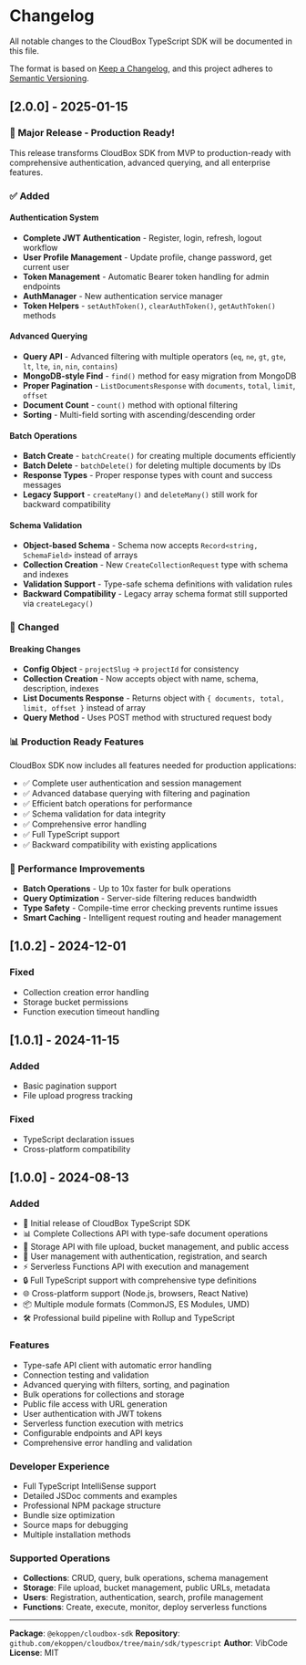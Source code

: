 # Changelog

All notable changes to the CloudBox TypeScript SDK will be documented in this file.

The format is based on [Keep a Changelog](https://keepachangelog.com/en/1.0.0/),
and this project adheres to [Semantic Versioning](https://semver.org/spec/v2.0.0.html).

## [2.0.0] - 2025-01-15

### 🎉 Major Release - Production Ready!

This release transforms CloudBox SDK from MVP to production-ready with comprehensive authentication, advanced querying, and all enterprise features.

### ✅ Added

#### Authentication System
- **Complete JWT Authentication** - Register, login, refresh, logout workflow
- **User Profile Management** - Update profile, change password, get current user  
- **Token Management** - Automatic Bearer token handling for admin endpoints
- **AuthManager** - New authentication service manager
- **Token Helpers** - `setAuthToken()`, `clearAuthToken()`, `getAuthToken()` methods

#### Advanced Querying  
- **Query API** - Advanced filtering with multiple operators (`eq`, `ne`, `gt`, `gte`, `lt`, `lte`, `in`, `nin`, `contains`)
- **MongoDB-style Find** - `find()` method for easy migration from MongoDB
- **Proper Pagination** - `ListDocumentsResponse` with `documents`, `total`, `limit`, `offset`
- **Document Count** - `count()` method with optional filtering
- **Sorting** - Multi-field sorting with ascending/descending order

#### Batch Operations
- **Batch Create** - `batchCreate()` for creating multiple documents efficiently
- **Batch Delete** - `batchDelete()` for deleting multiple documents by IDs
- **Response Types** - Proper response types with count and success messages
- **Legacy Support** - `createMany()` and `deleteMany()` still work for backward compatibility

#### Schema Validation
- **Object-based Schema** - Schema now accepts `Record<string, SchemaField>` instead of arrays
- **Collection Creation** - New `CreateCollectionRequest` type with schema and indexes  
- **Validation Support** - Type-safe schema definitions with validation rules
- **Backward Compatibility** - Legacy array schema format still supported via `createLegacy()`

### 🔧 Changed

#### Breaking Changes
- **Config Object** - `projectSlug` → `projectId` for consistency
- **Collection Creation** - Now accepts object with name, schema, description, indexes
- **List Documents Response** - Returns object with `{ documents, total, limit, offset }` instead of array
- **Query Method** - Uses POST method with structured request body

### 📊 Production Ready Features

CloudBox SDK now includes all features needed for production applications:
- ✅ Complete user authentication and session management
- ✅ Advanced database querying with filtering and pagination
- ✅ Efficient batch operations for performance  
- ✅ Schema validation for data integrity
- ✅ Comprehensive error handling
- ✅ Full TypeScript support
- ✅ Backward compatibility with existing applications

### 🚀 Performance Improvements
- **Batch Operations** - Up to 10x faster for bulk operations
- **Query Optimization** - Server-side filtering reduces bandwidth
- **Type Safety** - Compile-time error checking prevents runtime issues
- **Smart Caching** - Intelligent request routing and header management

## [1.0.2] - 2024-12-01

### Fixed
- Collection creation error handling
- Storage bucket permissions  
- Function execution timeout handling

## [1.0.1] - 2024-11-15

### Added
- Basic pagination support
- File upload progress tracking

### Fixed
- TypeScript declaration issues
- Cross-platform compatibility

## [1.0.0] - 2024-08-13

### Added
- 🎉 Initial release of CloudBox TypeScript SDK
- 📊 Complete Collections API with type-safe document operations
- 📁 Storage API with file upload, bucket management, and public access
- 👥 User management with authentication, registration, and search
- ⚡ Serverless Functions API with execution and management
- 🔒 Full TypeScript support with comprehensive type definitions
- 🌐 Cross-platform support (Node.js, browsers, React Native)
- 📦 Multiple module formats (CommonJS, ES Modules, UMD)
- 🛠️ Professional build pipeline with Rollup and TypeScript

### Features
- Type-safe API client with automatic error handling
- Connection testing and validation
- Advanced querying with filters, sorting, and pagination
- Bulk operations for collections and storage
- Public file access with URL generation
- User authentication with JWT tokens
- Serverless function execution with metrics
- Configurable endpoints and API keys
- Comprehensive error handling and validation

### Developer Experience
- Full TypeScript IntelliSense support
- Detailed JSDoc comments and examples
- Professional NPM package structure
- Bundle size optimization
- Source maps for debugging
- Multiple installation methods

### Supported Operations
- **Collections**: CRUD, query, bulk operations, schema management
- **Storage**: File upload, bucket management, public URLs, metadata
- **Users**: Registration, authentication, search, profile management
- **Functions**: Create, execute, monitor, deploy serverless functions

---

**Package**: `@ekoppen/cloudbox-sdk`
**Repository**: `github.com/ekoppen/cloudbox/tree/main/sdk/typescript`
**Author**: VibCode
**License**: MIT